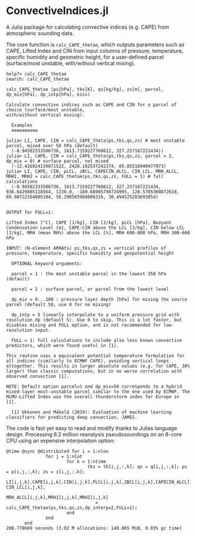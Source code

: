 # ConvectiveIndices.jl
A Julia package for calculating convective indices (e.g. CAPE) from atmospheric sounding data.

The core function is ```calc_CAPE_thetae```, which outputs parameters such as CAPE, Lifted Index and CIN from input columns of pressure, temperature, specific humidity and geometric height, for a user-defined parcel (surface/most unstable, with/without vertical mixing).

```
help?> calc_CAPE_thetae
search: calc_CAPE_thetae

calc_CAPE_thetae (ps[hPa], tks[K], qs[kg/kg], zs[m], parcel, dp_mix[hPa], dp_intp[hPa], kiss)

Calculate convective indices such as CAPE and CIN for a parcel of choice (surface/most unstable, 
with/without vertical mixing). 

  Examples
  ≡≡≡≡≡≡≡≡≡≡

julia> LI, CAPE, CIN = calc_CAPE_theta(ps,tks,qs,zs) # most unstable parcel, mixed over 50 hPa (default)
  (-8.94582333506736, 1613.7159227760612, 327.257167221434))
julia> LI, CAPE, CIN = calc_CAPE_theta(ps,tks,qs,zs, parcel = 2, dp_mix = 0) # surface parcel, not mixed
  (-12.416924139871522, 2428.182537242374, 85.85516940477973) 
julia> LI, CAPE, CIN, pLCL, zBCL, CAPECIN_ALCL, CIN_LCL, MRH_ALCL, MRH1, MRH2 = calc_CAPE_thetae(ps,tks,qs,zs, FULL = 1) # full calculations
  (-8.94582333506736, 1613.7159227760612, 327.257167221434, 936.6429885118564, 1230.0, -189.68905798724995, 128.5705360872618, 69.90722164805184, 56.290565968008316, 30.494525283693054)


OUTPUT for FULL=1:

Lifted Index [°C], CAPE [J/kg], CIN [J/kg], pLCL [hPa], Buoyant Condensation Level [m], CAPE-CIN above the LCL [J/kg], CIN below LCL [J/kg], MRH (mean RH%) above the LCL [%], MRH 600-800 hPa, MRH 300-600 hPa

INPUT: (N-element ARRAYs) ps,tks,qs,zs = vertical profiles of pressure, temperature, specific humidity and geopotential height

  OPTIONAL keyword arguments:

  parcel = 1 : the most unstable parcel in the lowest 350 hPa (default)

  parcel = 2 : surface parcel, or parcel from the lowest level

  dp_mix = 0...100 : pressure layer depth [hPa] for mixing the source parcel (default 50, use 0 for no mixing)

  dp_intp = 5 linearly interpolate to a uniform pressure grid with resolution dp (default 5). Use 0 to skip. This is a lot faster, but disables mixing and FULL option, and is not recommended for low-resolution input.

  FULL = 1: Full calculations to include also less known convective predictors, which were found useful in [1].

This routine uses a equivalent potential temperature formulation for all indices (similarly to ECMWF CAPE), avoiding vertical loops altogether. This results in larger absolute values (e.g. for CAPE, 30% larger) than classic computations, but in no worse correlation with observed convection [1].

NOTE: Default option parcel=1 and dp_mix=50 corresponds to a hybrid mixed-layer most-unstable parcel similar to the one used by ECMWF. The MLMU-Lifted Index was the overall thunderstorm index for Europe in [1].

  [1] Ukkonen and Mäkelä (2019): Evaluation of machine learning classifiers for predicting deep convection, JAMES.
```

The code is fast yet easy to read and modify thanks to Julias language design. 
Processing 6.2 million reanalysis pseudosoundings on an 8-core CPU using an expensive interpolation option:

```
@time @sync @distributed for i = 1:nlon
               for j = 1:nlat
                       for k = 1:ntime
                               tks = tk[i,j,:,k]; qs = q[i,j,:,k]; ps = p[i,j,:,k]; zs = z[i,j,:,k];
                                LI[i,j,k],CAPE[i,j,k],CIN[i,j,k],PLCL[i,j,k],ZBCL[i,j,k],CAPECIN_ALCL[i,j,k], CIN_LCL[i,j,k],
                                MRH_ALCL[i,j,k],MRH1[i,j,k],MRH2[i,j,k]  
                                  = calc_CAPE_thetae(ps,tks,qs,zs,dp_interp=2,FULL=1);
                       end
               end
       end
208.778669 seconds (3.02 M allocations: 148.865 MiB, 0.03% gc time)
```
